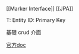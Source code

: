 [[Marker Interface]]
[[JPA]]

T: Entity
ID: Primary Key

基礎 crud 介面

[官方doc](https://docs.spring.io/spring-data/commons/docs/current/api/org/springframework/data/repository/CrudRepository.html)